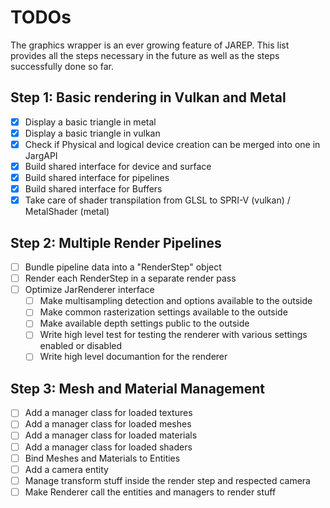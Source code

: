 # TODOs

The graphics wrapper is an ever growing feature of JAREP. This list provides all the steps necessary in the future
as well as the steps successfully done so far.

## Step 1: Basic rendering in Vulkan and Metal
-[x] Display a basic triangle in metal
-[x] Display a basic triangle in vulkan
-[x] Check if Physical and logical device creation can be merged into one in JargAPI
-[x] Build shared interface for device and surface
-[x] Build shared interface for pipelines
-[x] Build shared interface for Buffers
-[x] Take care of shader transpilation from GLSL to SPRI-V (vulkan) / MetalShader (metal)

## Step 2: Multiple Render Pipelines
-[ ] Bundle pipeline data into a "RenderStep" object
-[ ] Render each RenderStep in a separate render pass
-[ ] Optimize JarRenderer interface
  - [ ] Make multisampling detection and options available to the outside
  - [ ] Make common rasterization settings available to the outside
  - [ ] Make available depth settings public to the outside
  - [ ] Write high level test for testing the renderer with various settings enabled or disabled
  - [ ] Write high level documantion for the renderer

## Step 3: Mesh and Material Management
- [ ] Add a manager class for loaded textures
- [ ] Add a manager class for loaded meshes
- [ ] Add a manager class for loaded materials
- [ ] Add a manager class for loaded shaders
- [ ] Bind Meshes and Materials to Entities
- [ ] Add a camera entity
- [ ] Manage transform stuff inside the render step and respected camera
- [ ] Make Renderer call the entities and managers to render stuff
